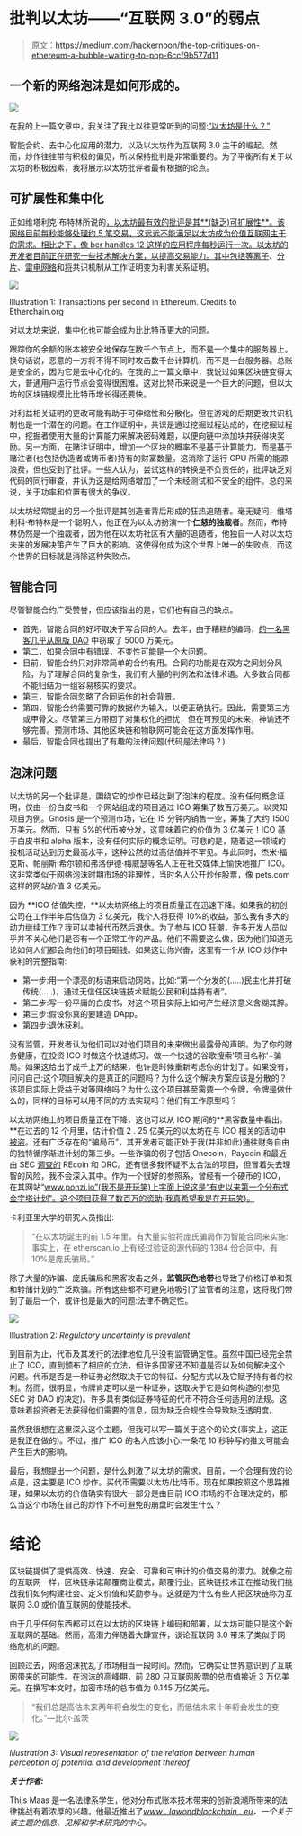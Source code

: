 # 批判以太坊——“互联网 3.0”的弱点

> 原文：<https://medium.com/hackernoon/the-top-critiques-on-ethereum-a-bubble-waiting-to-pop-6ccf9b577d11>

## 一个新的网络泡沫是如何形成的。

![](img/0b7131a55cdff6d6b3ba45459a44e3e8.png)

在我的上一篇文章中，我关注了我比以往更常听到的问题:[“以太坊是什么？”](http://www.lawandblockchain.eu/what-is-ethereum/)

智能合约、去中心化应用的潜力，以及以太坊作为互联网 3.0 主干的崛起。然而，炒作往往带有积极的偏见，所以保持批判是非常重要的。为了平衡所有关于以太坊的积极因素，我将展示以太坊批评者最有根据的论点。

## 可扩展性和集中化

正如维塔利克·布特林所说的[，以太坊最有效的批评是其**(缺乏)可扩展性**。该网络目前每秒能够处理约 5 笔交易，这远远不能满足以太坊成为价值互联网主干的需求。相比之下，像 ber handles 12 这样的应用程序每秒运行一次。以太坊的开发者目前正在研究一些技术解决方案，以提高交易能力。其中包括](https://www.reddit.com/r/ethtrader/comments/6lgf0l/vitalik_drops_the_mic_on_rbtc/djtxbyr/)[等离子](https://www.coindesk.com/ethereum-lightning-buterin-poon-unveil-plasma-scaling-plan/)、[分片](https://github.com/ethereum/wiki/wiki/Sharding-FAQ)、[雷电网络](https://raiden.network/)和[将](https://www.google.nl/search?q=casper+ethereum&oq=casper+ethereum&aqs=chrome.0.0j35i39j0l4.1943j0j4&sourceid=chrome&ie=UTF-8)共识机制从工作证明变为利害关系证明。

![](img/5802a9ed4a24e3a562389161ccf97042.png)

Illustration 1: Transactions per second in Ethereum. Credits to Etherchain.org

对以太坊来说，集中化也可能会成为比比特币更大的问题。

跟踪你的余额的账本被安全地保存在数千个节点上，而不是一个集中的服务器上。换句话说，恶意的一方将不得不同时攻击数千台计算机，而不是一台服务器。总账是安全的，因为它是去中心化的。在我的上一篇文章中，我说过如果区块链变得太大，普通用户运行节点会变得很困难。这对比特币来说是一个巨大的问题，但以太坊的区块链规模比比特币增长得还要快。

对利益相关证明的更改可能有助于可伸缩性和分散化，但在游戏的后期更改共识机制也是一个潜在的问题。在工作证明中，共识是通过挖掘过程达成的，在挖掘过程中，挖掘者使用大量的计算能力来解决密码难题，以便向链中添加块并获得块奖励。另一方面，在赌注证明中，增加一个区块的概率不是基于计算能力，而是基于赌注者(也包括伪造者或铸币者)持有的财富数量。这消除了运行 GPU 所需的能源浪费，但也受到了批评。一些人认为，尝试这样的转换是不负责任的，批评缺乏对代码的同行审查，并认为这是给网络增加了一个未经测试和不安全的组件。总的来说，关于功率和位置有很大的争议。

以太坊经常提出的另一个批评是其创造者背后形成的狂热追随者。毫无疑问，维塔利科·布特林是一个聪明人，他正在为以太坊扮演一个**仁慈的独裁者**。然而，布特林仍然是一个独裁者，因为他在以太坊社区有大量的追随者，他独自一人对以太坊未来的发展决策产生了巨大的影响。这使得他成为这个世界上唯一的失败点，而这个世界的目标就是消除这种失败点。

## 智能合同

尽管智能合约广受赞誉，但应该指出的是，它们也有自己的缺点。

*   首先，智能合同的好坏取决于写合同的人。去年，由于糟糕的编码，[的一名黑客几乎从原版 DAO](https://www.cryptocompare.com/coins/guides/the-dao-the-hack-the-soft-fork-and-the-hard-fork/) 中窃取了 5000 万美元。
*   第二，如果合同中有错误，不变性可能是一个大问题。
*   目前，智能合约只对非常简单的合约有用。合同的功能是在双方之间划分风险，为了理解合同的复杂性，我们有大量的判例法和法律术语。大多数合同都不能归结为一组容易核实的要求。
*   第三，智能合同忽略了合同运作的社会背景。
*   第四，智能合约需要可靠的数据作为输入，以便正确执行。因此，需要第三方或甲骨文。尽管第三方带回了对集权化的担忧，但在可预见的未来，神谕还不够完善。预测市场、其他区块链和物联网可能会在这方面发挥作用。
*   最后，智能合同也提出了有趣的法律问题(代码是法律吗？).

## 泡沫问题

以太坊的另一个批评是，围绕它的炒作已经达到了泡沫的程度。没有任何概念证明，仅由一份白皮书和一个网站组成的项目通过 ICO 筹集了数百万美元。以灵知项目为例。Gnosis 是一个预测市场，它在 15 分钟内销售一空，筹集了大约 1500 万美元。然而，只有 5%的代币被分发，这意味着它的价值为 3 亿美元！ICO 基于白皮书和 alpha 版本，没有任何实际的概念证明。可悲的是，随着这一领域的投机活动达到历史最高水平，这种公然的过高估值并不罕见。与此同时，杰米·福克斯、帕丽斯·希尔顿和弗洛伊德·梅威瑟等名人正在社交媒体上愉快地推广 ICO。这非常类似于网络泡沫时期市场的非理性，当时名人公开炒作股票，像 pets.com 这样的网站价值 3 亿美元。

因为 **ICO 估值失控，**以太坊网络上的项目质量正在迅速下降。如果我的初创公司在工作半年后估值为 3 亿美元，我个人将获得 10%的收益，那么我有多大的动力继续工作？我可以卖掉代币然后退休。为了参与 ICO 狂潮，许多开发人员似乎并不关心他们是否有一个正常工作的产品。他们不需要这么做，因为他们知道无论如何人们都会向他们的项目砸钱。如果这让你兴奋，这里有一个从 ICO 炒作中获利的完整指南:

*   第一步:用一个漂亮的标语来启动网站，比如:“第一个分发的(…..)民主化并打破传统(…..)，通过无信任区块链技术赋能公民和利益持有者”。
*   第二步:写一份平庸的白皮书，对这个项目实际上如何产生经济意义含糊其辞。
*   第三步:假设你真的要建造 DApp。
*   第四步:退休获利。

没有监管，开发者认为他们可以对他们项目的未来做出最露骨的声明。为了你的财务健康，在投资 ICO 时做这个快速练习。做一个快速的谷歌搜索'项目名称'+骗局。如果这给出了成千上万的结果，也许是时候重新考虑你的计划了。如果没有，问问自己:这个项目解决的是真正的问题吗？为什么这个解决方案应该是分散的？该项目实际上受益于对等网络吗？为什么这个项目甚至需要一个令牌，令牌是做什么的，同样的目标可以用不同的方法实现吗？他们有工作原型吗？

以太坊网络上的项目质量正在下降，这也可以从 ICO 期间的**黑客数量中看出。**在过去的 12 个月里，估计价值 2 . 25 亿美元的以太坊在与 ICO 相关的活动中[被盗](http://fortune.com/2017/08/28/ethereum-cryptocurrency-stolen-bitcoin/)。还有广泛存在的“骗局币”，其开发者可能正处于我(并非如此)通往财务自由的独特循序渐进计划的第三步。一些诈骗的例子包括 Onecoin，Paycoin 和最近由 SEC [调查的](https://www.sec.gov/news/press-release/2017-185-0) REcoin 和 DRC。还有很多我怀疑不太合法的项目，但冒着失去理智的风险，我不会深入其中。作为一个很好的参照系，曾经有一个硬币的 ICO，在其网站“www.ponzi.io”(我不是开玩笑)上字面上说这是“有史以来第一个分布式金字塔计划”。这个项目获得了数百万的资助(我真希望我是在开玩笑)。

卡利亚里大学的研究人员指出:

> “在以太坊诞生的前 1.5 年里，有大量实验将庞氏骗局作为智能合同来实施:事实上，在 etherscan.io 上有经过验证的源代码的 1384 份合同中，有 10%是庞氏骗局。”

除了大量的诈骗、庞氏骗局和黑客攻击之外，**监管灰色地带**也导致了价格订单和泵和转储计划的广泛欺骗。所有这些都不可避免地吸引了监管者的注意，这将我们带到了最后一个，或许也是最大的问题:法律不确定性。

![](img/418f0324083aba6596ec43535f2124a4.png)

Illustration 2: *Regulatory uncertainty is prevalent*

到目前为止，代币及其发行的法律地位几乎没有监管确定性。虽然中国已经完全禁止了 ICO，直到颁布了相应的立法，但许多国家还不知道是否以及如何解决这个问题。代币是否是一种证券必然取决于它的特征、分配方式以及它赋予持有者的权利。然而，很明显，令牌肯定可以是一种证券，这取决于它是如何构造的(参见 SEC 对 DAO 的决定)。许多具有类似证券特征的代币不符合任何适用的法规。这意味着投资者无法获得他们需要的信息，因为缺乏合规性会导致缺乏透明度。

虽然我很想在这里深入这个主题，但我可以写一篇关于这个的论文(事实上，这正是我正在做的)。不过，推广 ICO 的名人应该小心:一条花 10 秒钟写的推文可能会产生巨大的影响。

最后，我想提出一个问题，是什么刺激了以太坊的需求。目前，一个合理有效的论点是，这主要是 ICO 炒作。买代币需要以太坊/比特币。现在如果按照这个思路推理，如果以太坊的价值确实有很大一部分是由目前 ICO 市场的不合理决定的，那么当这个市场在自己的炒作下不可避免的崩盘时会发生什么？

# 结论

区块链提供了提供高效、快速、安全、可靠和可审计的价值交易的潜力。就像之前的互联网一样，区块链承诺颠覆商业模式，颠覆行业。区块链技术正在推动我们挑战我们如何构建社会、定义价值和奖励参与。这就是为什么有些人把区块链称为互联网 3.0 或价值互联网的使能技术。

由于几乎任何东西都可以在以太坊的区块链上编码和部署，以太坊可能只是这个新互联网的基础。然而，高潜力伴随着大肆宣传，谈论互联网 3.0 带来了类似于网络危机的问题。

回顾过去，网络泡沫扰乱了市场相当一段时间。然而，它确实让世界意识到了互联网带来的可能性。在泡沫的高峰期，前 280 只互联网股票的总市值接近 3 万亿美元。在撰写本文时，加密市场的总市值为 0.145 万亿美元。

> “我们总是高估未来两年将会发生的变化，而低估未来十年将会发生的变化。”—比尔·盖茨

![](img/e6368853b7bcb9e75dd6110688ed3e85.png)

*Illustration 3: Visual representation of the relation between human perception of potential and development thereof*

***关于作者:***

Thijs Maas 是一名法律系学生，他对分布式账本技术带来的创新浪潮所带来的法律挑战有着浓厚的兴趣。他最近推出了[*www . lawondblockchain . eu*](http://www.lawandblockchain.eu)*，一个关于该主题的信息、见解和学术研究的中心。*